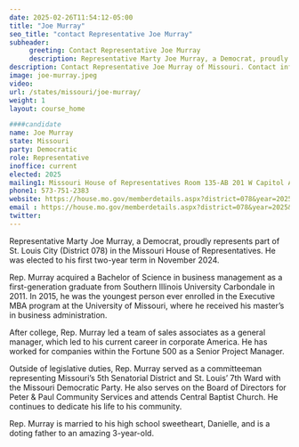 ```yaml
---
date: 2025-02-26T11:54:12-05:00
title: "Joe Murray"
seo_title: "contact Representative Joe Murray"
subheader:
     greeting: Contact Representative Joe Murray
     description: Representative Marty Joe Murray, a Democrat, proudly represents part of St. Louis City (District 078) in the Missouri House of Representatives. He was elected to his first two-year term in November 2024.
description: Contact Representative Joe Murray of Missouri. Contact information for Joe Murray includes email address, phone number, and mailing address.
image: joe-murray.jpeg
video:
url: /states/missouri/joe-murray/
weight: 1
layout: course_home

####candidate
name: Joe Murray
state: Missouri
party: Democratic
role: Representative
inoffice: current
elected: 2025
mailing1: Missouri House of Representatives Room 135-AB 201 W Capitol Ave Jefferson City, MO 65101
phone1: 573-751-2383
website: https://house.mo.gov/memberdetails.aspx?district=078&year=2025&code=R/
email : https://house.mo.gov/memberdetails.aspx?district=078&year=2025&code=R/
twitter: 
---
```

Representative Marty Joe Murray, a Democrat, proudly represents part of St. Louis City (District 078) in the Missouri House of Representatives. He was elected to his first two-year term in November 2024.

Rep. Murray acquired a Bachelor of Science in business management as a first-generation graduate from Southern Illinois University Carbondale in 2011. In 2015, he was the youngest person ever enrolled in the Executive MBA program at the University of Missouri, where he received his master’s in business administration.

After college, Rep. Murray led a team of sales associates as a general manager, which led to his current career in corporate America. He has worked for companies within the Fortune 500 as a Senior Project Manager.

Outside of legislative duties, Rep. Murray served as a committeeman representing Missouri’s 5th Senatorial District and St. Louis’ 7th Ward with the Missouri Democratic Party. He also serves on the Board of Directors for Peter & Paul Community Services and attends Central Baptist Church. He continues to dedicate his life to his community.

Rep. Murray is married to his high school sweetheart, Danielle, and is a doting father to an amazing 3-year-old.
